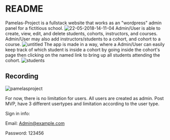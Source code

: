 # README

Pamelas-Project is a fullstack website that works as an "wordpress" admin panel for a fictitious school.
![22-05-2018-14-11-04](https://user-images.githubusercontent.com/36908534/40382119-9574c608-5dcb-11e8-87c3-0d00890b881c.png)
Admin/User is able to create, view, edit, and delete students, cohorts, instructors, and courses.
Admin/User may also add instructors/students to a cohort, and cohort to a course.
![untitled](https://user-images.githubusercontent.com/36908534/40382121-95915c00-5dcb-11e8-8e2f-29164a8ff45d.png)
The app is made in a way, where a Admin/User can easily keep track of which student is inside a cohort by going inside the cohort's page then clicking on the named link to bring up all students attending the cohort.
![students](https://user-images.githubusercontent.com/36908534/40382600-c72c30c2-5dcc-11e8-8271-c4bf5c7a5929.png)


## Recording
![pamelasproject](https://user-images.githubusercontent.com/36908534/40856389-b38f18be-65a5-11e8-83c9-504c419bbeee.gif)


For now, there is no limitation for users. All users are created as admin.
Post MVP, have 3 different usertypes and limitation according to the user type.

Sign in info:

Email: Admin@example.com

Password: 123456

